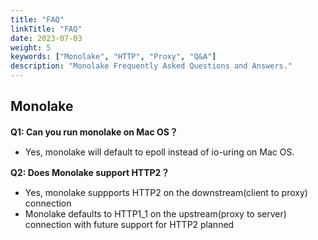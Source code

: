 ```yaml
---
title: "FAQ"
linkTitle: "FAQ"
date: 2023-07-03
weight: 5
keywords: ["Monolake", "HTTP", "Proxy", "Q&A"]
description: "Monolake Frequently Asked Questions and Answers."
---
```


## Monolake 

**Q1: Can you run monolake on Mac OS？**
* Yes, monolake will default to epoll instead of io-uring on Mac OS.

**Q2: Does Monolake support HTTP2？**
* Yes, monolake suppports HTTP2 on the downstream(client to proxy) connection 
* Monolake defaults to HTTP1_1 on the upstream(proxy to server) connection with future support for HTTP2 planned   
